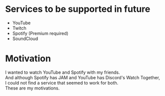 # Services to be supported in future

- YouTube
- Twitch
- Spotify (Premium required)
- SoundCloud

# Motivation

I wanted to watch YouTube and Spotify with my friends.<br />
And although Spotify has JAM and YouTube has Discord's Watch Together, I could not find a service that seemed to work for both.<br />
These are my motivations.
